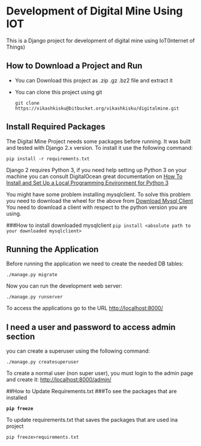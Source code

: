 # Development of Digital Mine Using IOT

This is a Django project for development of digital mine using IoT(Internet of Things)


## How to Download a Project and Run
- You can Download this project as .zip .gz .bz2 file and extract it
- You can clone this project using git

    `git clone https://vikashkisku@bitbucket.org/vikashkisku/digitalmine.git`
   
    
## Install Required Packages

The Digital Mine Project needs some packages before running. It was built and
tested with Django 2.x version. To install it use the following command:

    pip install -r requirements.txt

Django 2 requires Python 3, if you need help setting up Python 3 on your machine you can consult
DigitalOcean great documentation on 
[How To Install and Set Up a Local Programming Environment for Python 3](https://www.digitalocean.com/community/tutorial_series/how-to-install-and-set-up-a-local-programming-environment-for-python-3)

You might have some problem installing mysqlclient. To solve this problem you need to download
the wheel for the above from 
[Download Mysql Client](https://www.lfd.uci.edu/~gohlke/pythonlibs/#mysqlclient)
You need to download a client with respect to the python version you are using.

###How to install downloaded mysqlclient
`pip install <absolute path to your downloaded mysqlclient> ` 
## Running the Application

Before running the application we need to create the needed DB tables:

    ./manage.py migrate

Now you can run the development web server:

    ./manage.py runserver

To access the applications go to the URL <http://localhost:8000/>


## I need a user and password to access admin section

you can create a superuser using the following command:

    ./manage.py createsuperuser

To create a normal user (non super user), you must login to the admin page and
create it: <http://localhost:8000/admin/>

##How to Update Requirements.txt
###To see the packages that are installed

**`pip freeze`**

To update requirements.txt that saves the packages that are used ina project

`pip freeze>requirements.txt`


